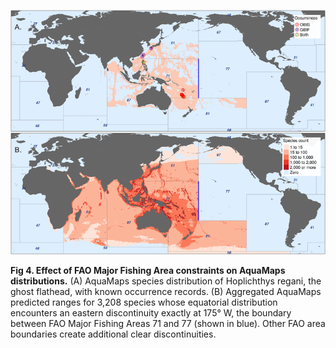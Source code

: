 ![fig 4](../figs/fig4.png)

**Fig 4. Effect of FAO Major Fishing Area constraints on AquaMaps distributions.** (A) AquaMaps species distribution of Hoplichthys regani, the ghost flathead, with known occurrence records. (B) Aggregated AquaMaps predicted ranges for 3,208 species whose equatorial distribution encounters an eastern discontinuity exactly at 175° W, the boundary between FAO Major Fishing Areas 71 and 77 (shown in blue). Other FAO area boundaries create additional clear discontinuities.
